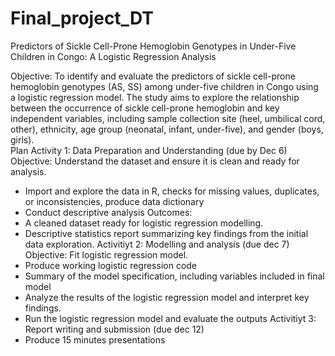 # Final_project_DT
Predictors of Sickle Cell-Prone Hemoglobin Genotypes in Under-Five Children in Congo: A Logistic Regression Analysis

Objective: To identify and evaluate the predictors of sickle cell-prone hemoglobin genotypes (AS, SS) among under-five children in Congo using a logistic regression model. The study aims to explore the relationship between the occurrence of sickle cell-prone hemoglobin and key independent variables, including sample collection site (heel, umbilical cord, other), ethnicity, age group (neonatal, infant, under-five), and gender (boys, girls).  
Plan 
Activity 1: Data Preparation and Understanding (due by Dec 6)
Objective: Understand the dataset and ensure it is clean and ready for analysis.
-	Import and explore the data in R, checks for missing values, duplicates, or inconsistencies, produce data dictionary
-	Conduct descriptive analysis
Outcomes: 
-	A cleaned dataset ready for logistic regression modelling.
-	Descriptive statistics report summarizing key findings from the initial data exploration.
Activitiyt 2: Modelling and analysis (due dec 7)
Objective: Fit logistic regression model.
-	Produce working logistic regression code
-	Summary of the model specification, including variables included in final model
-	Analyze the results of the logistic regression model and interpret key findings.
-	Run the logistic regression model and evaluate the outputs
Activitiyt 3: Report writing and submission (due dec 12)
-	Produce 15 minutes presentations
